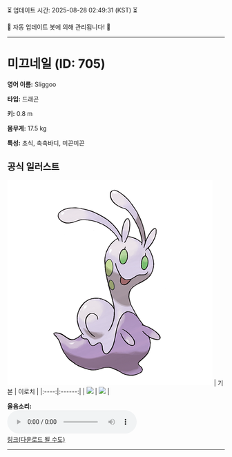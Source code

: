 
⏳ 업데이트 시간: 2025-08-28 02:49:31 (KST) ⏳

🤖 자동 업데이트 봇에 의해 관리됩니다! 🤖

---

# 미끄네일 (ID: 705)
**영어 이름:** Sliggoo

**타입:** 드래곤

**키:** 0.8 m

**몸무게:** 17.5 kg

**특성:** 초식, 촉촉바디, 미끈미끈

## 공식 일러스트
![](https://raw.githubusercontent.com/PokeAPI/sprites/master/sprites/pokemon/other/official-artwork/705.png)
| 기본 | 이로치 |
|:----:|:------:|
| <img src="http://play.pokemonshowdown.com/sprites/ani/sliggoo.gif" width="200"> | <img src="http://play.pokemonshowdown.com/sprites/ani-shiny/sliggoo.gif" width="200"> |

**울음소리:**<br><audio controls src="https://raw.githubusercontent.com/PokeAPI/cries/main/cries/pokemon/latest/705.ogg"></audio><br> [링크(다운로드 될 수도)](https://raw.githubusercontent.com/PokeAPI/cries/main/cries/pokemon/latest/705.ogg)


---
